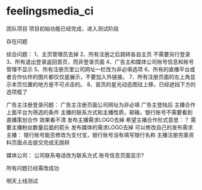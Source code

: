 # feelingsmedia_ci
团队项目
项目初始功能已经完成，进入测试阶段

存在问题

综合问题：
1、主页管理员去掉
2、所有注册之后跳转各自主页 不需要另行登录
3、所有退出登录返回首页，而非登录页面
4、广告主和媒体公司账号信息和账号管理不显示
5、所有注册页里公司网址一栏改为非必填选项
6、所有的直播平台或者合作伙伴的图片都仅仅是展示，不要加入外链接。
7、所有注册页面的左上角显示本页位置的地方是不可点击的。
8、首页的星光动态图往上移，已经遮挡下方的选项框了

广告主注册登录问题：
广告主注册页面公司网址为非必填
广告主登陆后 主播合作上面平台为筛选的条件
主播的联系方式和主播性质，邮箱，银行账号不需要看到
直播策划合作 效果看不清
发布主播需求LOGO去掉
希望主播合作形式意思：？
需要主播粉丝数量后面的箭头
发布媒体的需求LOGO去掉
可以修改自己的发布需求
主播：
银行账号能否修改为支付宝，银行账号没有填写银行名称
主播注册完善资料页面点击提交完成无跳转

媒体公司：
公司联系电话改为联系方式
账号信息页面显示?

所有问题已经需改成功

明天上线测试



